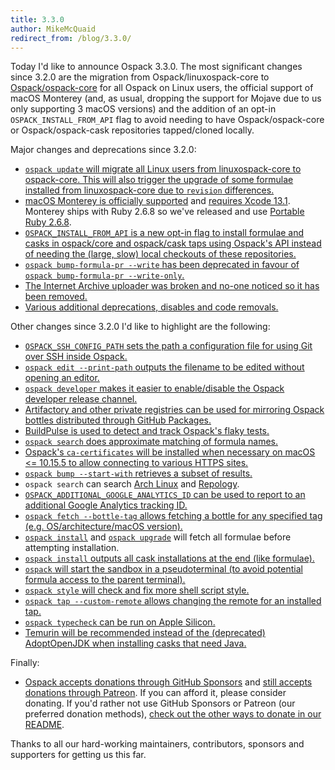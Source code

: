 ```yaml
---
title: 3.3.0
author: MikeMcQuaid
redirect_from: /blog/3.3.0/
---
```


Today I'd like to announce Ospack 3.3.0. The most significant changes since 3.2.0 are the migration from Ospack/linuxospack-core to [Ospack/ospack-core](https://github.com/ospack/ospack-core) for all Ospack on Linux users, the official support of macOS Monterey (and, as usual, dropping the support for Mojave due to us only supporting 3 macOS versions) and the addition of an opt-in `OSPACK_INSTALL_FROM_API` flag to avoid needing to have Ospack/ospack-core or Ospack/ospack-cask repositories tapped/cloned locally.

Major changes and deprecations since 3.2.0:

- [`ospack update` will migrate all Linux users from linuxospack-core to ospack-core. This will also trigger the upgrade of some formulae installed from linuxospack-core due to `revision` differences.](https://github.com/Ospack/ospack/pull/12248)
- [macOS Monterey is officially supported](https://github.com/Ospack/ospack/pull/12263) and [requires Xcode 13.1](https://github.com/Ospack/ospack/pull/12262). Monterey ships with Ruby 2.6.8 so we've released and use [Portable Ruby 2.6.8](https://github.com/Ospack/ospack/pull/12281).
- [`OSPACK_INSTALL_FROM_API` is a new opt-in flag to install formulae and casks in ospack/core and ospack/cask taps using Ospack's API instead of needing the (large, slow) local checkouts of these repositories.](https://github.com/Ospack/ospack/pull/12305)
- [`ospack bump-formula-pr --write` has been deprecated in favour of `ospack bump-formula-pr --write-only`.](https://github.com/Ospack/ospack/pull/12223)
- [The Internet Archive uploader was broken and no-one noticed so it has been removed.](https://github.com/Ospack/ospack/pull/12130)
- [Various additional deprecations, disables and code removals.](https://github.com/Ospack/ospack/pull/12259)

Other changes since 3.2.0 I'd like to highlight are the following:

- [`OSPACK_SSH_CONFIG_PATH` sets the path a configuration file for using Git over SSH inside Ospack.](https://github.com/Ospack/ospack/pull/12257)
- [`ospack edit --print-path` outputs the filename to be edited without opening an editor.](https://github.com/Ospack/ospack/pull/12234)
- [`ospack developer` makes it easier to enable/disable the Ospack developer release channel.](https://github.com/Ospack/ospack/pull/11714)
- [Artifactory and other private registries can be used for mirroring Ospack bottles distributed through GitHub Packages.](https://github.com/Ospack/ospack/pull/11766)
- [BuildPulse is used to detect and track Ospack's flaky tests.](https://github.com/Ospack/ospack/pull/11578)
- [`ospack search` does approximate matching of formula names.](https://github.com/Ospack/ospack/pull/11565)
- [Ospack's `ca-certificates` will be installed when necessary on macOS <= 10.15.5 to allow connecting to various HTTPS sites.](https://github.com/Ospack/ospack/pull/12167)
- [`ospack bump --start-with` retrieves a subset of results.](https://github.com/Ospack/ospack/pull/12121)
- `ospack search` can search [Arch Linux](https://github.com/Ospack/ospack/pull/12255) and [Repology](https://github.com/Ospack/ospack/pull/11736).
- [`OSPACK_ADDITIONAL_GOOGLE_ANALYTICS_ID` can be used to report to an additional Google Analytics tracking ID.](https://github.com/Ospack/ospack/pull/12236)
- [`ospack fetch --bottle-tag` allows fetching a bottle for any specified tag (e.g. OS/architecture/macOS version).](https://github.com/Ospack/ospack/pull/11691)
- [`ospack install`](https://github.com/Ospack/ospack/pull/11963) and [`ospack upgrade`](https://github.com/Ospack/ospack/pull/11940) will fetch all formulae before attempting installation.
- [`ospack install` outputs all cask installations at the end (like formulae).](https://github.com/Ospack/ospack/pull/11966)
- [`ospack` will start the sandbox in a pseudoterminal (to avoid potential formula access to the parent terminal).](https://github.com/Ospack/ospack/pull/11914)
- [`ospack style` will check and fix more shell script style.](https://github.com/Ospack/ospack/pull/12044)
- [`ospack tap --custom-remote` allows changing the remote for an installed tap.](https://github.com/Ospack/ospack/pull/12221)
- [`ospack typecheck` can be run on Apple Silicon.](https://github.com/Ospack/ospack/pull/11845)
- [Temurin will be recommended instead of the (deprecated) AdoptOpenJDK when installing casks that need Java.](https://github.com/Ospack/ospack/pull/12287)

Finally:

- [Ospack accepts donations through GitHub Sponsors](https://github.com/sponsors/Ospack) and [still accepts donations through Patreon](https://www.patreon.com/ospack). If you can afford it, please consider donating. If you'd rather not use GitHub Sponsors or Patreon (our preferred donation methods), [check out the other ways to donate in our README](https://github.com/Ospack/ospack/#donations).

Thanks to all our hard-working maintainers, contributors, sponsors and supporters for getting us this far.
